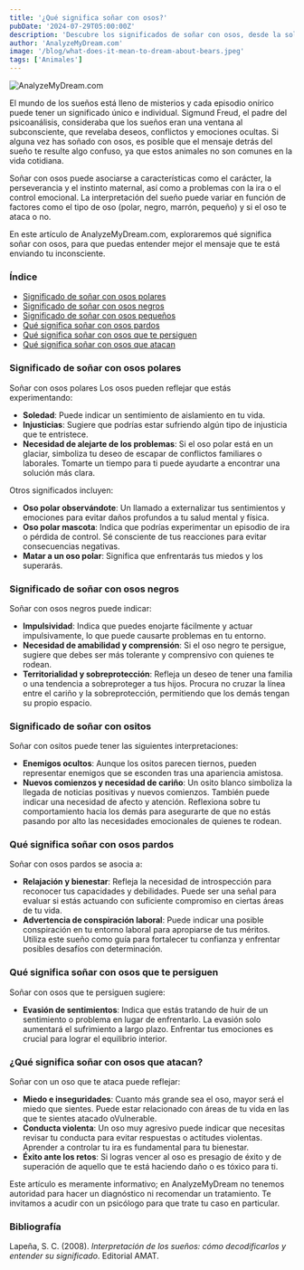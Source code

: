 ```yaml
---
title: '¿Qué significa soñar con osos?'
pubDate: '2024-07-29T05:00:00Z'
description: 'Descubre los significados de soñar con osos, desde la soledad y la ira hasta la perseverancia y el éxito.'
author: 'AnalyzeMyDream.com'
image: '/blog/what-does-it-mean-to-dream-about-bears.jpeg'
tags: ['Animales']
---
```


![AnalyzeMyDream.com](/blog/what-does-it-mean-to-dream-about-bears.jpeg)

El mundo de los sueños está lleno de misterios y cada episodio onírico puede tener un significado único e individual. Sigmund Freud, el padre del psicoanálisis, consideraba que los sueños eran una ventana al subconsciente, que revelaba deseos, conflictos y emociones ocultas. Si alguna vez has soñado con osos, es posible que el mensaje detrás del sueño te resulte algo confuso, ya que estos animales no son comunes en la vida cotidiana.

Soñar con osos puede asociarse a características como el carácter, la perseverancia y el instinto maternal, así como a problemas con la ira o el control emocional. La interpretación del sueño puede variar en función de factores como el tipo de oso (polar, negro, marrón, pequeño) y si el oso te ataca o no.

En este artículo de AnalyzeMyDream.com, exploraremos qué significa soñar con osos, para que puedas entender mejor el mensaje que te está enviando tu inconsciente.

### Índice

- [Significado de soñar con osos polares](#significado-de-soñar-con-osos-polares)
- [Significado de soñar con osos negros](#significado-de-soñar-con-osos-negros)
- [Significado de soñar con osos pequeños](#significado-de-soñar-con-osos-pequenos)
- [Qué significa soñar con osos pardos](#que-significa-soñar-con-osos-pardos)
- [Qué significa soñar con osos que te persiguen](#que-significa-soñar-con-osos-que-te-persiguen)
- [Qué significa soñar con osos que atacan](#que-significa-soñar-con-osos-que-atacan)

### Significado de soñar con osos polares

Soñar con osos polares Los osos pueden reflejar que estás experimentando:

- **Soledad**: Puede indicar un sentimiento de aislamiento en tu vida.
- **Injusticias**: Sugiere que podrías estar sufriendo algún tipo de injusticia que te entristece.
- **Necesidad de alejarte de los problemas**: Si el oso polar está en un glaciar, simboliza tu deseo de escapar de conflictos familiares o laborales. Tomarte un tiempo para ti puede ayudarte a encontrar una solución más clara.

Otros significados incluyen:

- **Oso polar observándote**: Un llamado a externalizar tus sentimientos y emociones para evitar daños profundos a tu salud mental y física.
- **Oso polar mascota**: Indica que podrías experimentar un episodio de ira o pérdida de control. Sé consciente de tus reacciones para evitar consecuencias negativas.
- **Matar a un oso polar**: Significa que enfrentarás tus miedos y los superarás.

### Significado de soñar con osos negros

Soñar con osos negros puede indicar:

- **Impulsividad**: Indica que puedes enojarte fácilmente y actuar impulsivamente, lo que puede causarte problemas en tu entorno.
- **Necesidad de amabilidad y comprensión**: Si el oso negro te persigue, sugiere que debes ser más tolerante y comprensivo con quienes te rodean.
- **Territorialidad y sobreprotección**: Refleja un deseo de tener una familia o una tendencia a sobreproteger a tus hijos. Procura no cruzar la línea entre el cariño y la sobreprotección, permitiendo que los demás tengan su propio espacio.

### Significado de soñar con ositos

Soñar con ositos puede tener las siguientes interpretaciones:

- **Enemigos ocultos**: Aunque los ositos parecen tiernos, pueden representar enemigos que se esconden tras una apariencia amistosa.
- **Nuevos comienzos y necesidad de cariño**: Un osito blanco simboliza la llegada de noticias positivas y nuevos comienzos. También puede indicar una necesidad de afecto y atención. Reflexiona sobre tu comportamiento hacia los demás para asegurarte de que no estás pasando por alto las necesidades emocionales de quienes te rodean.

### Qué significa soñar con osos pardos

Soñar con osos pardos se asocia a:

- **Relajación y bienestar**: Refleja la necesidad de introspección para reconocer tus capacidades y debilidades. Puede ser una señal para evaluar si estás actuando con suficiente compromiso en ciertas áreas de tu vida.
- **Advertencia de conspiración laboral**: Puede indicar una posible conspiración en tu entorno laboral para apropiarse de tus méritos. Utiliza este sueño como guía para fortalecer tu confianza y enfrentar posibles desafíos con determinación.

### Qué significa soñar con osos que te persiguen

Soñar con osos que te persiguen sugiere:

- **Evasión de sentimientos**: Indica que estás tratando de huir de un sentimiento o problema en lugar de enfrentarlo. La evasión solo aumentará el sufrimiento a largo plazo. Enfrentar tus emociones es crucial para lograr el equilibrio interior.

### ¿Qué significa soñar con osos que atacan?

Soñar con un oso que te ataca puede reflejar:

- **Miedo e inseguridades**: Cuanto más grande sea el oso, mayor será el miedo que sientes. Puede estar relacionado con áreas de tu vida en las que te sientes atacado oVulnerable.
- **Conducta violenta**: Un oso muy agresivo puede indicar que necesitas revisar tu conducta para evitar respuestas o actitudes violentas. Aprender a controlar tu ira es fundamental para tu bienestar.
- **Éxito ante los retos**: Si logras vencer al oso es presagio de éxito y de superación de aquello que te está haciendo daño o es tóxico para ti.

Este artículo es meramente informativo; en AnalyzeMyDream no tenemos autoridad para hacer un diagnóstico ni recomendar un tratamiento. Te invitamos a acudir con un psicólogo para que trate tu caso en particular.

### Bibliografía

Lapeña, S. C. (2008). *Interpretación de los sueños: cómo decodificarlos y entender su significado*. Editorial AMAT.